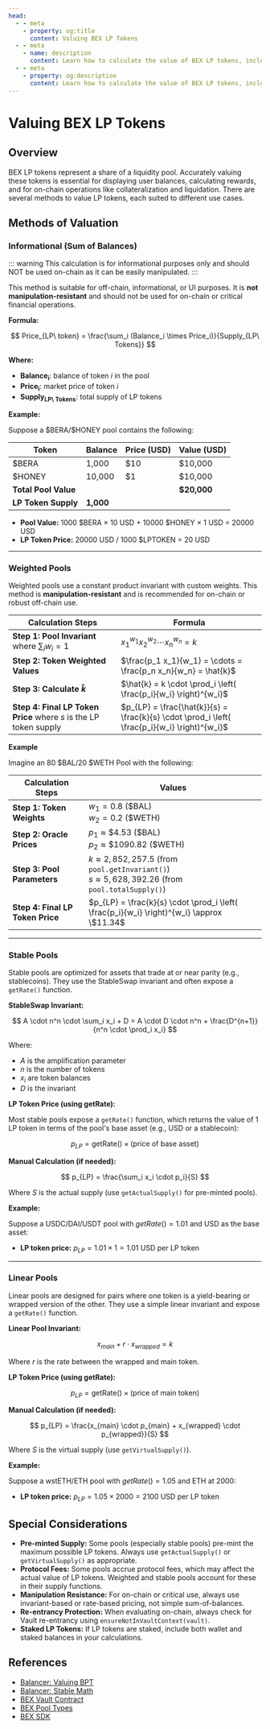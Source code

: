 ```yaml
---
head:
  - - meta
    - property: og:title
      content: Valuing BEX LP Tokens
  - - meta
    - name: description
      content: Learn how to calculate the value of BEX LP tokens, including both informational and on-chain methods.
  - - meta
    - property: og:description
      content: Learn how to calculate the value of BEX LP tokens, including both informational and on-chain methods.
---
```


# Valuing BEX LP Tokens

## Overview

BEX LP tokens represent a share of a liquidity pool. Accurately valuing these tokens is essential for displaying user balances, calculating rewards, and for on-chain operations like collateralization and liquidation. There are several methods to value LP tokens, each suited to different use cases.

## Methods of Valuation

### Informational (Sum of Balances)

::: warning
This calculation is for informational purposes only and should NOT be used on-chain as it can be easily manipulated.
:::

This method is suitable for off-chain, informational, or UI purposes. It is **not manipulation-resistant** and should not be used for on-chain or critical financial operations.

**Formula:**

$$
Price_{LP\ token} = \frac{\sum_i (Balance_i \times Price_i)}{Supply_{LP\ Tokens}}
$$

**Where:**

- **Balance<sub>i</sub>**: balance of token $i$ in the pool
- **Price<sub>i</sub>**: market price of token $i$
- **Supply<sub>LP\ Tokens</sub>**: total supply of LP tokens

**Example:**

Suppose a \$BERA/\$HONEY pool contains the following:

| Token                | Balance   | Price (USD) | Value (USD) |
| -------------------- | --------- | ----------- | ----------- |
| $BERA                | 1,000     | $10         | $10,000     |
| $HONEY               | 10,000    | $1          | $10,000     |
| **Total Pool Value** |           |             | **$20,000** |
| **LP Token Supply**  | **1,000** |             |             |

- **Pool Value:** 1000 \$BERA $\times$ 10 USD + 10000 \$HONEY $\times$ 1 USD = 20000 USD
- **LP Token Price:** 20000 USD $/$ 1000 \$LPTOKEN = 20 USD

---

### Weighted Pools

Weighted pools use a constant product invariant with custom weights. This method is **manipulation-resistant** and is recommended for on-chain or robust off-chain use.

| Calculation Steps                                                 | Formula                                                                                       |
| ----------------------------------------------------------------- | --------------------------------------------------------------------------------------------- |
| **Step 1: Pool Invariant** where $\sum_i w_i = 1$                 | $x_1^{w_1} x_2^{w_2} \cdots x_n^{w_n} = k$                                                    |
| **Step 2: Token Weighted Values**                                 | $\frac{p_1 x_1}{w_1} = \cdots = \frac{p_n x_n}{w_n} = \hat{k}$                                |
| **Step 3: Calculate $\hat{k}$**                                   | $\hat{k} = k \cdot \prod_i \left( \frac{p_i}{w_i} \right)^{w_i}$                              |
| **Step 4: Final LP Token Price** where $s$ is the LP token supply | $p_{LP} = \frac{\hat{k}}{s} = \frac{k}{s} \cdot \prod_i \left( \frac{p_i}{w_i} \right)^{w_i}$ |

**Example**

Imagine an 80 \$BAL/20 \$WETH Pool with the following:

| Calculation Steps                | Values                                                                                                       |
| -------------------------------- | ------------------------------------------------------------------------------------------------------------ |
| **Step 1: Token Weights**        | $w_1 = 0.8$ (\$BAL)<br>$w_2 = 0.2$ (\$WETH)                                                                  |
| **Step 2: Oracle Prices**        | $p_1 \approx \$4.53$ (\$BAL)<br>$p_2 \approx \$1090.82$ (\$WETH)                                             |
| **Step 3: Pool Parameters**      | $k \approx 2,852,257.5$ (from `pool.getInvariant()`)<br>$s \approx 5,628,392.26$ (from `pool.totalSupply()`) |
| **Step 4: Final LP Token Price** | $p_{LP} = \frac{k}{s} \cdot \prod_i \left( \frac{p_i}{w_i} \right)^{w_i} \approx \$11.34$                    |

---

### Stable Pools

Stable pools are optimized for assets that trade at or near parity (e.g., stablecoins). They use the StableSwap invariant and often expose a `getRate()` function.

**StableSwap Invariant:**

$$
A \cdot n^n \cdot \sum_i x_i + D = A \cdot D \cdot n^n + \frac{D^{n+1}}{n^n \cdot \prod_i x_i}
$$

Where:

- $A$ is the amplification parameter
- $n$ is the number of tokens
- $x_i$ are token balances
- $D$ is the invariant

**LP Token Price (using getRate):**

Most stable pools expose a `getRate()` function, which returns the value of 1 LP token in terms of the pool's base asset (e.g., USD or a stablecoin):

$$
p_{LP} = \text{getRate()} \times \text{(price of base asset)}
$$

**Manual Calculation (if needed):**

$$
p_{LP} = \frac{\sum_i x_i \cdot p_i}{S}
$$

Where $S$ is the actual supply (use `getActualSupply()` for pre-minted pools).

**Example:**

Suppose a USDC/DAI/USDT pool with $getRate() = 1.01$ and USD as the base asset:

- **LP token price:** $p_{LP} = 1.01 \times 1 = 1.01$ USD per LP token

---

### Linear Pools

Linear pools are designed for pairs where one token is a yield-bearing or wrapped version of the other. They use a simple linear invariant and expose a `getRate()` function.

**Linear Pool Invariant:**

$$
x_{main} + r \cdot x_{wrapped} = k
$$

Where $r$ is the rate between the wrapped and main token.

**LP Token Price (using getRate):**

$$
p_{LP} = \text{getRate()} \times \text{(price of main token)}
$$

**Manual Calculation (if needed):**

$$
p_{LP} = \frac{x_{main} \cdot p_{main} + x_{wrapped} \cdot p_{wrapped}}{S}
$$

Where $S$ is the virtual supply (use `getVirtualSupply()`).

**Example:**

Suppose a wstETH/ETH pool with $getRate() = 1.05$ and ETH at $2000$:

- **LP token price:** $p_{LP} = 1.05 \times 2000 = 2100$ USD per LP token

## Special Considerations

- **Pre-minted Supply:** Some pools (especially stable pools) pre-mint the maximum possible LP tokens. Always use `getActualSupply()` or `getVirtualSupply()` as appropriate.
- **Protocol Fees:** Some pools accrue protocol fees, which may affect the actual value of LP tokens. Weighted and stable pools account for these in their supply functions.
- **Manipulation Resistance:** For on-chain or critical use, always use invariant-based or rate-based pricing, not simple sum-of-balances.
- **Re-entrancy Protection:** When evaluating on-chain, always check for Vault re-entrancy using `ensureNotInVaultContext(vault)`.
- **Staked LP Tokens:** If LP tokens are staked, include both wallet and staked balances in your calculations.

## References

- [Balancer: Valuing BPT](https://docs-v2.balancer.fi/concepts/advanced/valuing-bpt/valuing-bpt.html#overview)
- [Balancer: Stable Math](https://docs-v2.balancer.fi/concepts/math/stable-math.html)
- [BEX Vault Contract](/developers/contracts/vault)
- [BEX Pool Types](/learn/concepts/pools)
- [BEX SDK](/developers/sdk)
